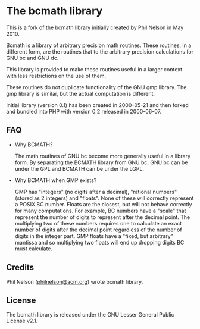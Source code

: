 # The bcmath library

This is a fork of the bcmath library initially created by Phil Nelson in May
2010.

Bcmath is a library of arbitrary precision math routines. These routines, in a
different form, are the routines that to the arbitrary precision calculations
for GNU bc and GNU dc.

This library is provided to make these routines useful in a larger context with
less restrictions on the use of them.

These routines do not duplicate functionality of the GNU gmp library. The gmp
library is similar, but the actual computation is different.

Initial library (version 0.1) has been created in 2000-05-21 and then forked and
bundled into PHP with version 0.2 released in 2000-06-07.

## FAQ

* Why BCMATH?

  The math routines of GNU bc become more generally useful in a library form. By
  separating the BCMATH library from GNU bc, GNU bc can be under the GPL and
  BCMATH can be under the LGPL.

* Why BCMATH when GMP exists?

  GMP has "integers" (no digits after a decimal), "rational numbers" (stored as
  2 integers) and "floats". None of these will correctly represent a POSIX BC
  number. Floats are the closest, but will not behave correctly for many
  computations. For example, BC numbers have a "scale" that represent the number
  of digits to represent after the decimal point. The multiplying two of these
  numbers requires one to calculate an exact number of digits after the decimal
  point regardless of the number of digits in the integer part. GMP floats have
  a "fixed, but arbitrary" mantissa and so multiplying two floats will end up
  dropping digits BC must calculate.

## Credits

Phil Nelson (philnelson@acm.org) wrote bcmath library.

## License

The bcmath library is released under the GNU Lesser General Public License v2.1.

